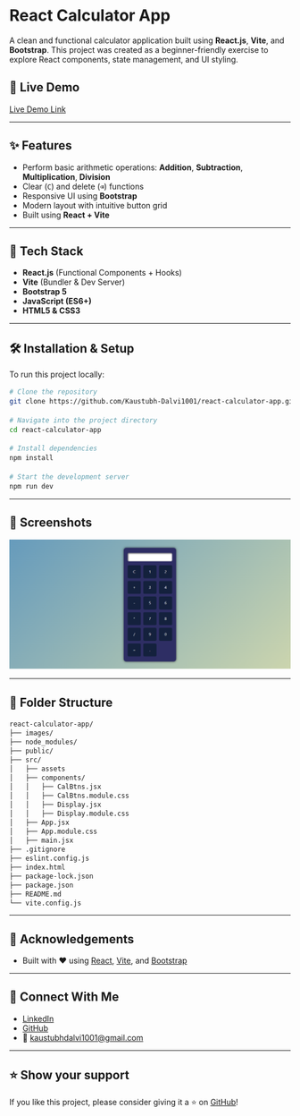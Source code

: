 # React Calculator App

A clean and functional calculator application built using **React.js**, **Vite**, and **Bootstrap**. This project was created as a beginner-friendly exercise to explore React components, state management, and UI styling.

## 🔗 Live Demo

[Live Demo Link](https://kaustubh-dalvi1001.github.io/React-Calculator-App/)  

---

## ✨ Features

- Perform basic arithmetic operations: **Addition**, **Subtraction**, **Multiplication**, **Division**
- Clear (`C`) and delete (`⌫`) functions
- Responsive UI using **Bootstrap**
- Modern layout with intuitive button grid
- Built using **React + Vite**

---

## 🚀 Tech Stack

- **React.js** (Functional Components + Hooks)  
- **Vite** (Bundler & Dev Server)  
- **Bootstrap 5**  
- **JavaScript (ES6+)**  
- **HTML5 & CSS3**

---

## 🛠️ Installation & Setup

To run this project locally:

```bash
# Clone the repository
git clone https://github.com/Kaustubh-Dalvi1001/react-calculator-app.git

# Navigate into the project directory
cd react-calculator-app

# Install dependencies
npm install

# Start the development server
npm run dev
```

---

## 📸 Screenshots

![Calculator Screenshot](images/React_Calculator_App_Screenshot.png)

---

## 📁 Folder Structure

```
react-calculator-app/
├── images/
├── node_modules/
├── public/
├── src/
│   ├── assets
│   ├── components/
│   │   ├── CalBtns.jsx
│   │   ├── CalBtns.module.css
│   │   ├── Display.jsx
│   │   ├── Display.module.css
│   ├── App.jsx
│   ├── App.module.css
│   ├── main.jsx
├── .gitignore
├── eslint.config.js
├── index.html
├── package-lock.json
├── package.json
├── README.md
└── vite.config.js
```

---

## 🙌 Acknowledgements

- Built with ❤️ using [React](https://reactjs.org/), [Vite](https://vitejs.dev/), and [Bootstrap](https://getbootstrap.com/)

---

## 🔗 Connect With Me

- [LinkedIn](https://www.linkedin.com/in/kaustubh-dalvi-0431662a8)  
- [GitHub](https://github.com/Kaustubh-Dalvi1001)  
- 📧 kaustubhdalvi1001@gmail.com

---

## ⭐ Show your support

If you like this project, please consider giving it a ⭐ on [GitHub](https://github.com/Kaustubh-Dalvi1001/react-calculator-app)!